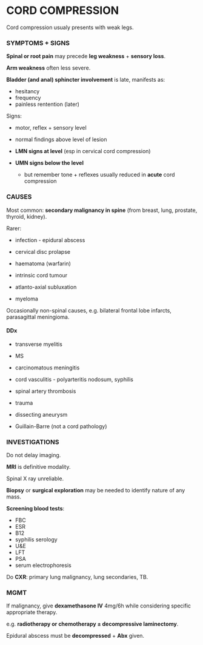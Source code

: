 # CORD COMPRESSION

Cord compression usualy presents with weak legs.

### SYMPTOMS + SIGNS

**Spinal or root pain** may precede **leg weakness** + **sensory loss**.

**Arm weakness** often less severe.

**Bladder (and anal) sphincter involvement** is late, manifests as:

- hesitancy
- frequency
- painless rentention (later)

Signs:

- motor, reflex + sensory level

- normal findings above level of lesion

- **LMN signs at level** (esp in cervical cord compression)

- **UMN signs below the level**

	- but remember tone + reflexes usually reduced in **acute** cord compression
	
### CAUSES

Most common: **secondary malignancy in spine** (from breast, lung, prostate, thyroid, kidney).

Rarer:

- infection - epidural abscess

- cervical disc prolapse

- haematoma (warfarin)

- intrinsic cord tumour

- atlanto-axial subluxation

- myeloma

Occasionally non-spinal causes, e.g. bilateral frontal lobe infarcts, parasagittal meningioma.

#### DDx

- transverse myelitis

- MS

- carcinomatous meningitis

- cord vasculitis - polyarteritis nodosum, syphilis

- spinal artery thrombosis

- trauma

- dissecting aneurysm

- Guillain-Barre (not a cord pathology)

### INVESTIGATIONS

Do not delay imaging.

**MRI** is definitive modality.

Spinal X ray unreliable.

**Biopsy** or **surgical exploration** may be needed to identify nature of any mass.

**Screening blood tests**:

- FBC
- ESR
- B12
- syphilis serology
- U&E
- LFT
- PSA
- serum electrophoresis

Do **CXR**: primary lung malignancy, lung secondaries, TB.


### MGMT

If malignancy, give **dexamethasone IV** 4mg/6h while considering specific appropriate therapy.

e.g. **radiotherapy or chemotherapy ± decompressive laminectomy**.

Epidural abscess must be **decompressed** + **Abx** given.